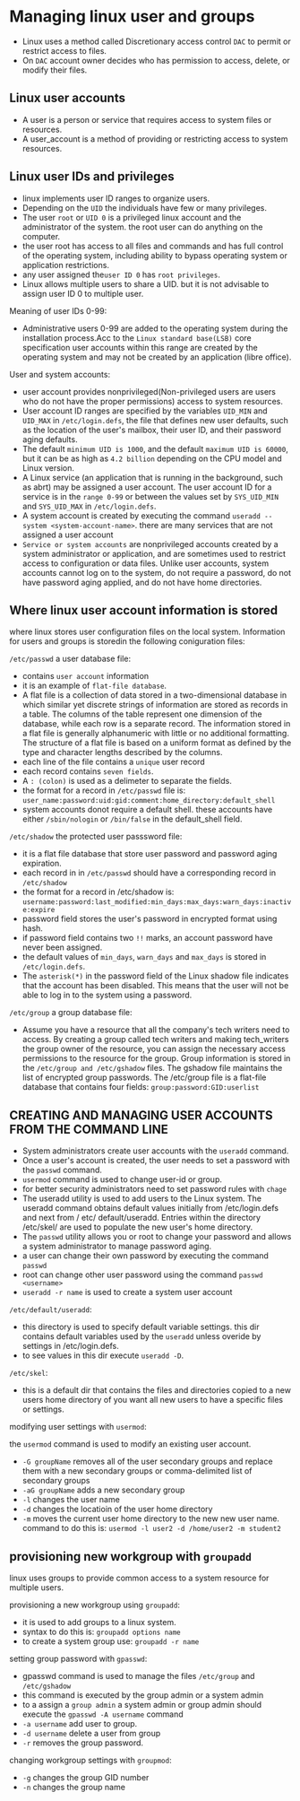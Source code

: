 # Managing linux user and groups

- Linux uses a method called Discretionary access control `DAC` to permit or restrict access to files.
- On `DAC` account owner decides who has permission to access, delete, or modify their files.

## Linux user accounts

- A user is a person or service that requires access to system files or resources.
- A user_account is a method of providing or restricting access to system resources.

## Linux user IDs and privileges

- linux implements user ID ranges to organize users.
- Depending on the `UID` the individuals have few or many privileges.
- The user `root` or `UID 0` is a privileged linux account and the administrator of the system. the root user can do anything on the computer.
- the user root has access to all files and commands and has full control of the operating system, including ability to bypass operating system or application restrictions.
- any user assigned the`user ID 0` has `root privileges`.
- Linux allows multiple users to share a UID. but it is not advisable to assign user ID 0 to multiple user.

Meaning of user IDs 0-99:

- Administrative users 0-99 are added to the operating system during the installation process.Acc to the `Linux standard base(LSB)` core specification user accounts within this range are created by the operating system and may not be created by an application (libre office).

User and system accounts:

- user account provides nonprivileged(Non-privileged users are users who do not have the proper permissions) access to system resources.
- User account ID ranges are specified by the variables `UID_MIN` and `UID_MAX` in `/etc/login.defs`, the file that defines new user defaults, such as the location of the user's mailbox, their user ID, and their password aging defaults.
- The default `minimum UID is 1000`, and the default `maximum UID is 60000`, but it can be as high as `4.2 billion` depending on the CPU model and Linux version.
- A Linux service (an application that is running in the background, such as abrt) may be assigned a user account. The user account ID for a service is in the `range 0-99` or between the values set by `SYS_UID_MIN` and `SYS_UID_MAX` in `/etc/login.defs`.
- A system account is created by executing the command `useradd --system <system-account-name>`. there are many services that are not assigned a user account
- `Service or system accounts` are nonprivileged accounts created by a system administrator or application, and are sometimes used to restrict access to configuration or data files. Unlike user accounts, system accounts cannot log on to the system, do not require a password, do not have password aging applied, and do not have home directories.

## Where linux user account information is stored

where linux stores user configuration files on the local system. Information for users and  groups is storedin the following coniguration files:

`/etc/passwd` a user database file:

- contains `user account` information
- it is an example of `flat-file database`.
- A flat file is a collection of data stored in a two-dimensional database in which similar yet discrete strings of information are stored as records in a table. The columns of the table represent one dimension of the database, while each row is a separate record. The information stored in a flat file is generally alphanumeric with little or no additional formatting. The structure of a flat file is based on a uniform format as defined by the type and character lengths described by the columns.
- each line of the file contains a `unique` user record
- each record contains `seven fields`.
- A `: (colon)` is used as a delimeter to separate the fields.
- the format for a record in `/etc/passwd` file is: `user_name:password:uid:gid:comment:home_directory:default_shell`
- system accounts donot require a default shell. these accounts have either `/sbin/nologin` or `/bin/false` in the default_shell field.

`/etc/shadow` the protected user passsword file:

- it is a flat file database that store user password and password aging expiration.
- each record in in `/etc/passwd` should have a corresponding record in `/etc/shadow`
- the format for a record in /etc/shadow is: `username:password:last_modified:min_days:max_days:warn_days:inactive:expire`
- password field stores the user's password in encrypted format using hash.
- if password field contains two `!!` marks, an account password have never been assigned.
- the default values of `min_days`, `warn_days` and `max_days` is stored in `/etc/login.defs`.
- The `asterisk(*)` in the password field of the Linux shadow file indicates that the account has been disabled. This means that the user will not be able to log in to the system using a password.

`/etc/group` a group database file:

- Assume you have a resource that all the company's tech writers need to access. By creating a group called tech writers and making tech_writers the group owner of the resource, you can assign the necessary access permissions to the resource for the group. Group information is stored in the `/etc/group and /etc/gshadow` files. The gshadow file maintains the list of encrypted group passwords.
The /etc/group file is a flat-file database that contains four fields:
`group:password:GID:userlist`

## CREATING AND MANAGING USER ACCOUNTS FROM THE COMMAND LINE

- System administrators create user accounts with the `useradd` command.
- Once a user's account is created, the user needs to set a password with the `passwd` command.
- `usermod` command is used to change user-id or group.
- for better security administrators need to set password rules with `chage`
- The useradd utility is used to add users to the Linux system. The useradd command obtains default values initially from /etc/login.defs and next from / etc/ default/useradd. Entries within the directory /etc/skel/ are used to populate the new user's home directory.
- The `passwd` utility allows you or root to change your password and allows a system administrator to manage password aging.
- a user can change their own password by executing the command `passwd`
- root can change other user password using the command `passwd <username>`
- `useradd -r name` is used to create a system user account

`/etc/default/useradd`:

- this directory is used to specify default variable settings. this dir contains default variables used by the `useradd` unless overide by settings in /etc/login.defs.
- to see values in this dir execute `useradd -D`.

`/etc/skel`:

- this is a default dir that contains the files and directories copied to a new users home directory of you want all new users to have a specific files or settings.

modifying user settings with `usermod`:

the `usermod` command is used to modify an existing user account.

- `-G groupName` removes all of the user secondary groups and replace them with a new secondary groups or comma-delimited list of secondary groups
- `-aG groupName` adds a new secondary group
- `-l` changes the user name
- `-d` changes the locatioin of the user home directory
- `-m` moves the current user home directory to the new new user name. command to do this is:
`usermod -l user2 -d /home/user2 -m student2`

## provisioning new workgroup with `groupadd`

linux uses groups to provide common access to a system resource for multiple users.

provisioning a new workgroup using `groupadd`:

- it is used to add groups to a linux system.
- syntax to do this is: `groupadd options name`
- to create a system group use: `groupadd -r name`

setting group password with `gpasswd`:

- gpasswd command is used to manage the files `/etc/group` and `/etc/gshadow`
- this command is executed by the group admin or a system admin
- to a assign a `group admin` a system admin or group admin should execute the `gpasswd -A username` command
- `-a username` add user to group.
- `-d username` delete a user from group
- `-r` removes the group password.

changing workgroup settings with `groupmod`:

- `-g` changes the group GID number
- `-n` changes the group name
